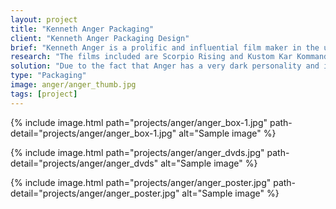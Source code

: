 ```yaml
---
layout: project
title: "Kenneth Anger Packaging"
client: "Kenneth Anger Packaging Design"
brief: "Kenneth Anger is a prolific and influential film maker in the underground avant-garde film scene. His films have been the subject of controversy throughout his life and have influenced directors such as Martin Scorcese and John Waters. The purpose of this project was to create packaging for a set of Anger films and design the package in a way that combines Anger's personality and taste into a single object."
research: "The films included are Scorpio Rising and Kustom Kar Kommandos. The biggest source of inspiration was watching these films numerous types and also reading several biographies on Kenneth Anger. After obtaining a tone and mood, it was easy to start creating concepts."
solution: "Due to the fact that Anger has a very dark personality and is fascinated with the occult and subliminal messages, I chose to use strong colors to evoke a sense of urgency and importance. Because most of Anger's work is open to interpretation, I decided to stay away from forcing any opinions upon the audience and allowing Anger's work to speak for itself."
type: "Packaging"
image: anger/anger_thumb.jpg
tags: [project]
---
```


{% include image.html path="projects/anger/anger_box-1.jpg" path-detail="projects/anger/anger_box-1.jpg" alt="Sample image" %}



{% include image.html path="projects/anger/anger_dvds.jpg" path-detail="projects/anger/anger_dvds" alt="Sample image" %}

{% include image.html path="projects/anger/anger_poster.jpg" path-detail="projects/anger/anger_poster.jpg" alt="Sample image" %}



